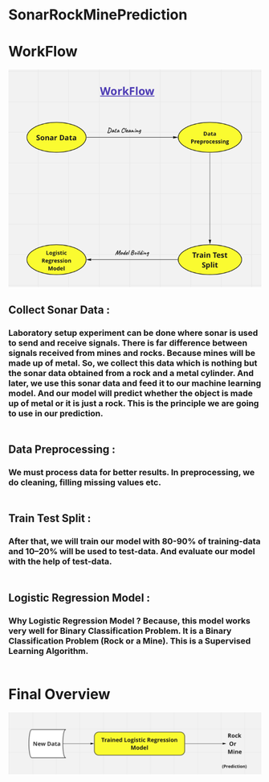 # SonarRockMinePrediction
# WorkFlow
![WorkFlow](https://github.com/CatalystsReachOut/SonarRockMinePrediction/blob/master/Screenshot%202022-09-02%20at%2002.00.34.png)<br>
## Collect Sonar Data : 
### Laboratory setup experiment can be done where sonar is used to send and receive signals. There is far difference between signals received from mines and rocks. Because mines will be made up of metal. So, we collect this data which is nothing but the sonar  data obtained from a rock and a metal cylinder. And later, we use this sonar data and feed it to our machine learning model. And our model will predict whether the object is made up of metal or it is just a rock. This is the principle we are going to use in our prediction.<br><br>
## Data Preprocessing : 
### We must process data for better results. In preprocessing, we do cleaning, filling missing values etc.<br><br>

## Train Test Split :
### After that, we will train our model with 80-90% of training-data and 10–20% will be used to test-data. And evaluate our model with the help of test-data.<br><br>

## Logistic Regression Model : 
### Why Logistic Regression Model ? Because, this model works very well for Binary Classification Problem. It is a Binary Classification Problem (Rock or a Mine). This is a Supervised Learning Algorithm.<br><br>
 
# Final Overview
![Final Overview](https://github.com/CatalystsReachOut/SonarRockMinePrediction/blob/master/Screenshot%202022-09-02%20at%2002.07.51.png)
